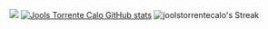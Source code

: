![](https://hit.yhype.me/github/profile?account_id=97971137)
[![Jools Torrente Calo GitHub stats](https://github-readme-stats.vercel.app/api?username=joolstorrentecalo)](https://github.com/joolstorrentecalo/github-readme-stats)
![joolstorrentecalo's Streak](https://github-readme-streak-stats.herokuapp.com/?user=joolstorrentecalo&theme=vue-dark&hide_border=true)
